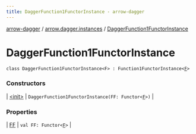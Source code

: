 ```yaml
---
title: DaggerFunction1FunctorInstance - arrow-dagger
---
```


[arrow-dagger](../../index.html) / [arrow.dagger.instances](../index.html) / [DaggerFunction1FunctorInstance](./index.html)

# DaggerFunction1FunctorInstance

`class DaggerFunction1FunctorInstance<F> : Function1FunctorInstance<`[`F`](index.html#F)`>`

### Constructors

| [&lt;init&gt;](-init-.html) | `DaggerFunction1FunctorInstance(FF: Functor<`[`F`](index.html#F)`>)` |

### Properties

| [FF](-f-f.html) | `val FF: Functor<`[`F`](index.html#F)`>` |

